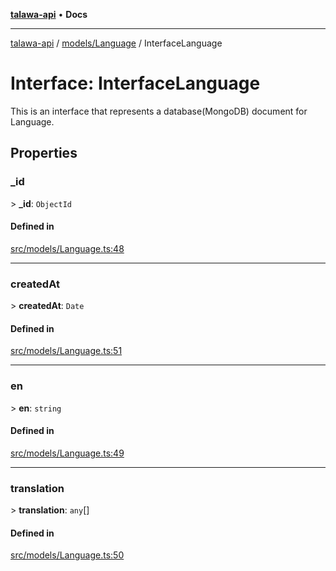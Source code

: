 [**talawa-api**](../../../README.md) • **Docs**

***

[talawa-api](../../../modules.md) / [models/Language](../README.md) / InterfaceLanguage

# Interface: InterfaceLanguage

This is an interface that represents a database(MongoDB) document for Language.

## Properties

### \_id

\> **\_id**: `ObjectId`

#### Defined in

[src/models/Language.ts:48](https://github.com/PalisadoesFoundation/talawa-api/blob/7fc9f13527dc6ead651f268e58527dcc279b95bc/src/models/Language.ts#L48)

***

### createdAt

\> **createdAt**: `Date`

#### Defined in

[src/models/Language.ts:51](https://github.com/PalisadoesFoundation/talawa-api/blob/7fc9f13527dc6ead651f268e58527dcc279b95bc/src/models/Language.ts#L51)

***

### en

\> **en**: `string`

#### Defined in

[src/models/Language.ts:49](https://github.com/PalisadoesFoundation/talawa-api/blob/7fc9f13527dc6ead651f268e58527dcc279b95bc/src/models/Language.ts#L49)

***

### translation

\> **translation**: `any`[]

#### Defined in

[src/models/Language.ts:50](https://github.com/PalisadoesFoundation/talawa-api/blob/7fc9f13527dc6ead651f268e58527dcc279b95bc/src/models/Language.ts#L50)
